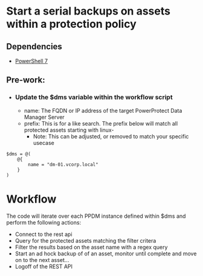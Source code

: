 # Start a serial backups on assets within a protection policy
## Dependencies
- [PowerShell 7](https://github.com/powershell/powershell/releases)

## Pre-work:
- ### Update the $dms variable within the workflow script
    - name: The FQDN or IP address of the target PowerProtect Data Manager Server
    - prefix: This is for a like search. The prefix below will match all protected assets starting with linux-
        - Note: This can be adjusted, or removed to match your specific usecase
```
$dms = @(
    @{
        name = "dm-01.vcorp.local"
    }
)
```

# Workflow
The code will iterate over each PPDM instance defined within $dms and perform the following actions:
- Connect to the rest api
- Query for the protected assets matching the filter critera
- Filter the results based on the asset name with a regex query
- Start an ad hock backup of of an asset, monitor until complete and move on to the next asset... 
- Logoff of the REST API